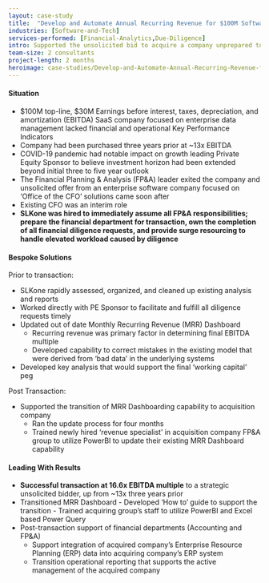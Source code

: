```yaml
---
layout: case-study
title:  "Develop and Automate Annual Recurring Revenue for $100M Software-As-A-Service Company"
industries: [Software-and-Tech]
services-performed: [Financial-Analytics,Due-Diligence]
intro: Supported the unsolicited bid to acquire a company unprepared to undergo said transaction as it was halfway through its intended investment horizon
team-size: 2 consultants
project-length: 2 months
heroimage: case-studies/Develop-and-Automate-Annual-Recurring-Revenue-for-$100M-Software-As-A-Service-Company.jpg
---
```


#### Situation
- $100M top-line, $30M Earnings before interest, taxes, depreciation, and amortization (EBITDA) SaaS company focused on enterprise data management lacked financial and operational Key Performance Indicators ​
- Company had been purchased three years prior at ~13x EBITDA​
- COVID-19 pandemic had notable impact on growth leading Private Equity Sponsor to believe investment horizon had been extended beyond initial three to five year outlook​
- The Financial Planning & Analysis (FP&A)  leader exited the company and unsolicited offer from an enterprise software company focused on ‘Office of the CFO’ solutions came soon after​
- Existing CFO was an interim role​
- **SLKone was hired to immediately assume all FP&A responsibilities; prepare the financial department for transaction, own the completion of all financial diligence requests, and provide surge resourcing to handle elevated workload caused by diligence**

#### Bespoke Solutions
Prior to transaction:​
  - SLKone rapidly assessed, organized, and cleaned up existing analysis and reports​
  - Worked directly with PE Sponsor to facilitate and fulfill all diligence requests timely​
  - Updated out of date Monthly Recurring Revenue (MRR) Dashboard​
     - Recurring revenue was primary factor in determining final EBITDA multiple​
     - Developed capability to correct mistakes in the existing model that were derived from ‘bad data’ in the underlying systems​
  - Developed key analysis that would support the final ‘working capital’ peg​

Post Transaction:​
- Supported the transition of MRR Dashboarding capability to acquisition company​
     - Ran the update process for four months​
     - Trained newly hired ‘revenue specialist’ in acquisition company FP&A group to utilize PowerBI to update their existing MRR Dashboard capability

#### Leading With Results
- **Successful transaction at 16.6x EBITDA multiple** to a strategic unsolicited bidder, up from ~13x three years prior​
- Transitioned MRR Dashboard​
      - Developed ‘How to’ guide to support the transition​
      - Trained acquiring group’s staff to utilize PowerBI and Excel based Power Query​
- Post-transaction support of financial departments (Accounting and FP&A)​
     - Support integration of acquired company’s Enterprise Resource Planning (ERP)  data into acquiring company’s ERP system​
     - Transition operational reporting that supports the active management of the acquired company
